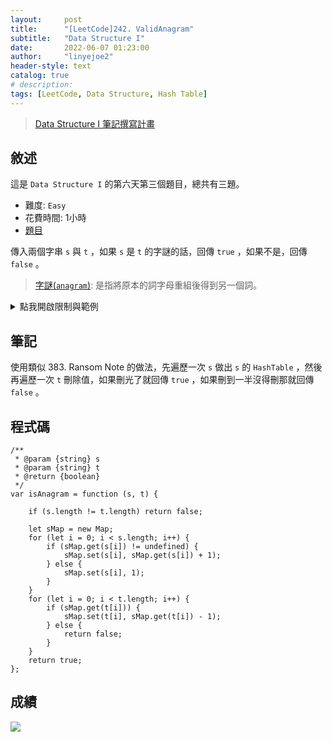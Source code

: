 ```yaml
---
layout:     post
title:      "[LeetCode]242. ValidAnagram"
subtitle:   "Data Structure I"
date:       2022-06-07 01:23:00
author:     "linyejoe2"
header-style: text
catalog: true
# description: 
tags: [LeetCode, Data Structure, Hash Table]
---
```


>[Data Structure I 筆記撰寫計畫](https://linyejoe2.github.io/2022/05/30/leetcode/Data%20Structure/Data%20Structure%20I/Starting_write_Data_Structure_I_note/)

## 敘述

這是 `Data Structure I` 的第六天第三個題目，總共有三題。

+ 難度: `Easy`
+ 花費時間: 1小時
+ [題目](https://leetcode.com/problems/valid-anagram/)

傳入兩個字串 `s` 與 `t` ，如果 `s` 是 `t` 的字謎的話，回傳 `true` ，如果不是，回傳 `false` 。

<!--more-->

>[字謎(`anagram`)](https://zh.wikipedia.org/zh-tw/%E6%98%93%E4%BD%8D%E6%9E%84%E8%AF%8D%E6%B8%B8%E6%88%8F): 是指將原本的詞字母重組後得到另一個詞。

<details><summary>點我開啟限制與範例</summary>
<pre>

**限制:**

-   `1 <= s.length, t.length <= 5 * 104`
-   `s` and `t` consist of lowercase English letters.


**Example 1:**


```=
Input: s = "anagram", t = "nagaram"
Output: true
```

**Example 2:**

```=
Input: s = "rat", t = "car"
Output: false
```


</pre></details>

## 筆記

使用類似 383. Ransom Note 的做法，先遍歷一次 `s` 做出 `s` 的 `HashTable` ，然後再遍歷一次 `t` 刪除值，如果刪光了就回傳 `true` ，如果刪到一半沒得刪那就回傳 `false` 。

## 程式碼

```js=
/**
 * @param {string} s
 * @param {string} t
 * @return {boolean}
 */
var isAnagram = function (s, t) {

    if (s.length != t.length) return false;

    let sMap = new Map;
    for (let i = 0; i < s.length; i++) {
        if (sMap.get(s[i]) != undefined) {
            sMap.set(s[i], sMap.get(s[i]) + 1);
        } else {
            sMap.set(s[i], 1);
        }
    }
    for (let i = 0; i < t.length; i++) {
        if (sMap.get(t[i])) {
            sMap.set(t[i], sMap.get(t[i]) - 1);
        } else {
            return false;
        }
    }
    return true;
};
```

## 成績

![](https://i.imgur.com/vedoT7B.png)


<details style='display:none;'><summary>點我開啟舊寫法/失敗寫法</summary>
<pre>

</pre></details>

<!-- ##### 參考資料 -->

